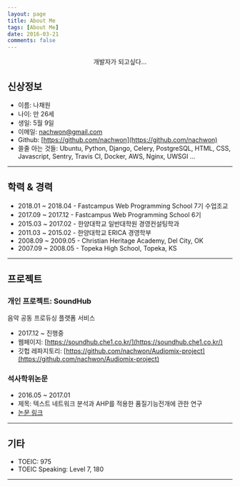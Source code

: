 ```yaml
---
layout: page
title: About Me
tags: [About Me]
date: 2016-03-21
comments: false
---
```

    
<center>개발자가 되고싶다...</center>

## 신상정보

- 이름: 나채원
- 나이: 만 26세
- 생일: 5월 9일
- 이메일: nachwon@gmail.com
- Github: [https://github.com/nachwon](https://github.com/nachwon)
- 쓸줄 아는 것들: Ubuntu, Python, Django, Celery, PostgreSQL, HTML, CSS, Javascript, Sentry, Travis CI, Docker,
AWS, Nginx, UWSGI ...

- - -

## 학력 & 경력

- 2018.01 ~ 2018.04 - Fastcampus Web Programming School 7기 수업조교
- 2017.09 ~ 2017.12 - Fastcampus Web Programming School 6기
- 2015.03 ~ 2017.02 - 한양대학교 일반대학원 경영컨설팅학과
- 2011.03 ~ 2015.02 - 한양대학교 ERICA 경영학부
- 2008.09 ~ 2009.05 - Christian Heritage Academy, Del City, OK
- 2007.09 ~ 2008.05 - Topeka High School, Topeka, KS

- - -

## 프로젝트

### 개인 프로젝트: SoundHub  
음악 공동 프로듀싱 플랫폼 서비스  
- 2017.12 ~ 진행중
- 웹페이지: [https://soundhub.che1.co.kr/](https://soundhub.che1.co.kr/)
- 깃헙 레파지토리: [https://github.com/nachwon/Audiomix-project](https://github.com/nachwon/Audiomix-project)

### 석사학위논문
- 2016.05 ~ 2017.01
- 제목: 텍스트 네트워크 분석과 AHP를 적용한 품질기능전개에 관한 연구  
- [논문 링크](http://www.riss.kr/search/detail/DetailView.do?p_mat_type=be54d9b8bc7cdb09&control_no=e164956cc3c2ab55ffe0bdc3ef48d419)

- - -

## 기타

- TOEIC: 975
- TOEIC Speaking: Level 7, 180

- - -